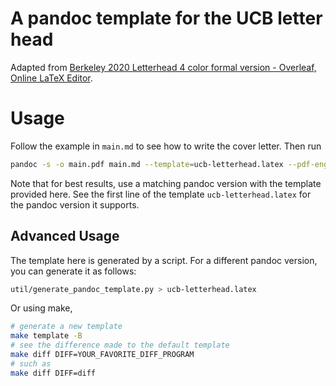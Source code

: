 # A pandoc template for the UCB letter head

Adapted from [Berkeley 2020 Letterhead 4 color formal version - Overleaf, Online LaTeX Editor](https://www.overleaf.com/latex/templates/berkeley-2020-letterhead-4-color-formal-version/ryrsfvdsztpq).

# Usage

Follow the example in `main.md` to see how to write the cover letter. Then run

```sh
pandoc -s -o main.pdf main.md --template=ucb-letterhead.latex --pdf-engine=lualatex
```

Note that for best results, use a matching pandoc version with the template provided here. See the first line of the template `ucb-letterhead.latex` for the pandoc version it supports.

## Advanced Usage

The template here is generated by a script. For a different pandoc version, you can generate it as follows:

```sh
util/generate_pandoc_template.py > ucb-letterhead.latex
```

Or using make,

```sh
# generate a new template
make template -B
# see the difference made to the default template
make diff DIFF=YOUR_FAVORITE_DIFF_PROGRAM
# such as
make diff DIFF=diff
```
